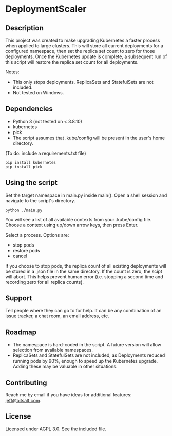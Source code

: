 # DeploymentScaler

## Description

This project was created to make upgrading Kubernetes a faster process when 
applied to large clusters. This will store all current deployments for a 
configured namespace, then set the replica set count to zero for those
deployments. Once the Kubernetes update is complete, a subsequent run of
this script will restore the replica set count for all deployments.

Notes:
* This only stops deployments. ReplicaSets and StatefulSets are not included.
* Not tested on Windows.

## Dependencies
* Python 3 (not tested on < 3.8.10)
* kubernetes
* pick
* The script assumes that .kube/config will be present in the user's home directory. 

(To do: include a requirements.txt file)

```
pip install kubernetes
pip install pick
```

## Using the script

Set the target namespace in main.py inside main(). Open a shell session and
navigate to the script's directory.
```
python ./main.py
```
You will see a list of all available contexts from your .kube/config file. Choose
a context using up/down arrow keys, then press Enter.

Select a process. Options are:
* stop pods
* restore pods
* cancel

If you choose to stop pods, the replica count of all existing deployments will be
stored in a .json file in the same directory. If the count is zero, the scipt will
abort. This helps prevent human error (i.e. stopping a second time and recording
zero for all replica counts). 

## Support
Tell people where they can go to for help. It can be any combination of an issue tracker, a chat room, an email address, etc.

## Roadmap
* The namespace is hard-coded in the script. A future version will
allow selection from available namespaces.
* ReplicaSets and StatefulSets are not included, as Deployments reduced running pods by 90%, enough to speed up the Kubernetes upgrade. Adding these may be valuable in other situations.

## Contributing
Reach me by email if you have ideas for additional features: jeff@bitsalt.com.

## License
Licensed under AGPL 3.0. See the included file.
